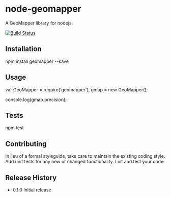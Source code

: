 node-geomapper
=========

A GeoMapper library for nodejs.

[![Build Status](https://travis-ci.org/sunng87/node-geohash.svg)](https://travis-ci.org/sunng87/node-geohash)

## Installation

  npm install geomapper --save

## Usage

  var GeoMapper = require('geomapper'),
  	  gmap = new GeoMapper();

  console.log(gmap.precision);

## Tests

  npm test

## Contributing

In lieu of a formal styleguide, take care to maintain the existing coding style.
Add unit tests for any new or changed functionality. Lint and test your code.

## Release History

* 0.1.0 Initial release